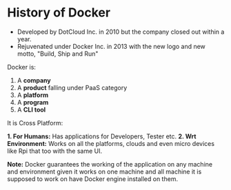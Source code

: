 # History of Docker

* Developed by DotCloud Inc. in 2010 but the company closed out within a year.
* Rejuvenated under Docker Inc. in 2013 with the new logo and new motto, "Build, Ship and Run"

Docker is:

1. A **company**
2. A **product** falling under PaaS category
3. A **platform**
4. A **program**
5. A **CLI tool**

It is Cross Platform:

**1. For Humans:** Has applications for Developers, Tester etc.
**2. Wrt Environment:** Works on all the platforms, clouds and even micro devices like Rpi that too with the same UI.

**Note:** Docker guarantees the working of the application on any machine and environment given it works on one machine and all machine it is supposed to work on have Docker engine installed on them.


